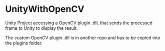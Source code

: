 # UnityWithOpenCV
Unity Project accessing a OpenCV plugin .dll, that sends the processed frame to Unity to display the result.

The custom OpenCV plugin .dll is in another repo and has to be copied into the plugins folder.

